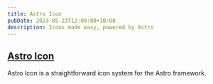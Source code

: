 ```yaml
---
title: Astro Icon
pubDate: 2023-05-23T12:00:00+10:00
description: Icons made easy, powered by Astro
---
```


## [Astro Icon](https://www.astroicon.dev)

Astro Icon is a straightforward icon system for the Astro framework.
